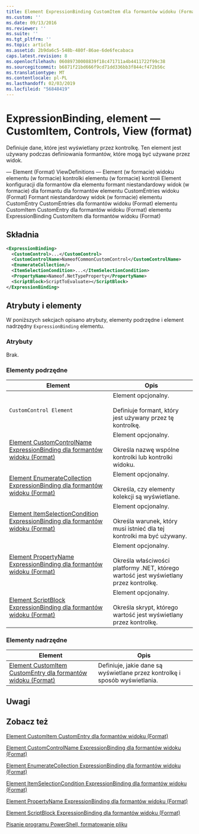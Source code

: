 ```yaml
---
title: Element ExpressionBinding CustomItem dla formantów widoku (Format) | Dokumentacja firmy Microsoft
ms.custom: ''
ms.date: 09/13/2016
ms.reviewer: ''
ms.suite: ''
ms.tgt_pltfrm: ''
ms.topic: article
ms.assetid: 2b9da6c5-548b-480f-86ae-6de6fecabaca
caps.latest.revision: 8
ms.openlocfilehash: 06089730008839f18c471711a4b4411722f99c38
ms.sourcegitcommit: b6871f21bd666f9cd71dd336bb3f844cf472b56c
ms.translationtype: MT
ms.contentlocale: pl-PL
ms.lasthandoff: 02/03/2019
ms.locfileid: "56848419"
---
```

# <a name="expressionbinding-element-for-customitem-for-controls-for-view-format"></a>ExpressionBinding, element — CustomItem, Controls, View (format)

Definiuje dane, które jest wyświetlany przez kontrolkę. Ten element jest używany podczas definiowania formantów, które mogą być używane przez widok.

— Element (Format) ViewDefinitions — Element (w formacie) widoku elementu (w formacie) kontrolki elementu (w formacie) kontroli Element konfiguracji dla formantów dla elementu formant niestandardowy widok (w formacie) dla formantu dla formantów elementu CustomEntries widoku (Format) Formant niestandardowy widok (w formacie) elementu CustomEntry CustomEntries dla formantów widoku (Format) elementu CustomItem CustomEntry dla formantów widoku (Format) elementu ExpressionBinding CustomItem dla formantów widoku (Format)

## <a name="syntax"></a>Składnia

```xml
<ExpressionBinding>
  <CustomControl>...</CustomControl>
  <CustomControlName>NameofCommonCustomControl</CustomControlName>
  <EnumerateCollection/>
  <ItemSelectionCondition>...</ItemSelectionCondition>
  <PropertyName>Nameof.NetTypeProperty</PropertyName>
  <ScriptBlock>ScriptToEvaluate></ScriptBlock>
</ExpressionBinding>
```

## <a name="attributes-and-elements"></a>Atrybuty i elementy

W poniższych sekcjach opisano atrybuty, elementy podrzędne i element nadrzędny `ExpressionBinding` elementu.

### <a name="attributes"></a>Atrybuty

Brak.

### <a name="child-elements"></a>Elementy podrzędne

|Element|Opis|
|-------------|-----------------|
|`CustomControl Element`|Element opcjonalny.<br /><br /> Definiuje formant, który jest używany przez tę kontrolkę.|
|[Element CustomControlName ExpressionBinding dla formantów widoku (Format)](./customcontrolname-element-for-expressionbinding-for-controls-for-view-format.md)|Element opcjonalny.<br /><br /> Określa nazwę wspólne kontrolki lub kontrolki widoku.|
|[Element EnumerateCollection ExpressionBinding dla formantów widoku (Format)](./enumeratecollection-element-for-expressionbinding-for-controls-for-view-format.md)|Element opcjonalny.<br /><br /> Określa, czy elementy kolekcji są wyświetlane.|
|[Element ItemSelectionCondition ExpressionBinding dla formantów widoku (Format)](./itemselectioncondition-element-for-expressionbinding-for-controls-for-view-format.md)|Element opcjonalny.<br /><br /> Określa warunek, który musi istnieć dla tej kontrolki ma być używany.|
|[Element PropertyName ExpressionBinding dla formantów widoku (Format)](./propertyname-element-for-expressionbinding-for-controls-for-view-format.md)|Element opcjonalny.<br /><br /> Określa właściwości platformy .NET, którego wartość jest wyświetlany przez kontrolkę.|
|[Element ScriptBlock ExpressionBinding dla formantów widoku (Format)](./scriptblock-element-for-expressionbinding-for-controls-for-view-format.md)|Element opcjonalny.<br /><br /> Określa skrypt, którego wartość jest wyświetlany przez kontrolkę.|

### <a name="parent-elements"></a>Elementy nadrzędne

|Element|Opis|
|-------------|-----------------|
|[Element CustomItem CustomEntry dla formantów widoku (Format)](./customitem-element-for-customentry-for-controls-for-view-format.md)|Definiuje, jakie dane są wyświetlane przez kontrolkę i sposób wyświetlania.|

## <a name="remarks"></a>Uwagi

## <a name="see-also"></a>Zobacz też

[Element CustomItem CustomEntry dla formantów widoku (Format)](./customitem-element-for-customentry-for-controls-for-view-format.md)

[Element CustomControlName ExpressionBinding dla formantów widoku (Format)](./customcontrolname-element-for-expressionbinding-for-controls-for-view-format.md)

[Element EnumerateCollection ExpressionBinding dla formantów widoku (Format)](./enumeratecollection-element-for-expressionbinding-for-controls-for-view-format.md)

[Element ItemSelectionCondition ExpressionBinding dla formantów widoku (Format)](./itemselectioncondition-element-for-expressionbinding-for-controls-for-view-format.md)

[Element PropertyName ExpressionBinding dla formantów widoku (Format)](./propertyname-element-for-expressionbinding-for-controls-for-view-format.md)

[Element ScriptBlock ExpressionBinding dla formantów widoku (Format)](./scriptblock-element-for-expressionbinding-for-controls-for-view-format.md)

[Pisanie programu PowerShell, formatowanie pliku](./writing-a-powershell-formatting-file.md)
